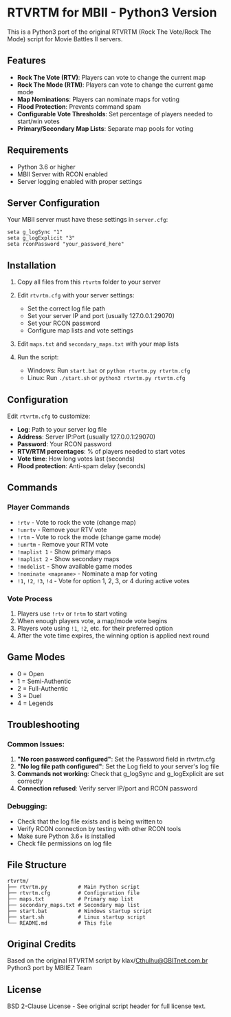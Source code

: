 # RTVRTM for MBII - Python3 Version

This is a Python3 port of the original RTVRTM (Rock The Vote/Rock The Mode) script for Movie Battles II servers.

## Features

- **Rock The Vote (RTV)**: Players can vote to change the current map
- **Rock The Mode (RTM)**: Players can vote to change the current game mode
- **Map Nominations**: Players can nominate maps for voting
- **Flood Protection**: Prevents command spam
- **Configurable Vote Thresholds**: Set percentage of players needed to start/win votes
- **Primary/Secondary Map Lists**: Separate map pools for voting

## Requirements

- Python 3.6 or higher
- MBII Server with RCON enabled
- Server logging enabled with proper settings

## Server Configuration

Your MBII server must have these settings in `server.cfg`:

```
seta g_logSync "1"
seta g_logExplicit "3" 
seta rconPassword "your_password_here"
```

## Installation

1. Copy all files from this `rtvrtm` folder to your server
2. Edit `rtvrtm.cfg` with your server settings:
   - Set the correct log file path
   - Set your server IP and port (usually 127.0.0.1:29070)
   - Set your RCON password
   - Configure map lists and vote settings

3. Edit `maps.txt` and `secondary_maps.txt` with your map lists
4. Run the script:
   - Windows: Run `start.bat` or `python rtvrtm.py rtvrtm.cfg`
   - Linux: Run `./start.sh` or `python3 rtvrtm.py rtvrtm.cfg`

## Configuration

Edit `rtvrtm.cfg` to customize:

- **Log**: Path to your server log file
- **Address**: Server IP:Port (usually 127.0.0.1:29070)
- **Password**: Your RCON password
- **RTV/RTM percentages**: % of players needed to start votes
- **Vote time**: How long votes last (seconds)
- **Flood protection**: Anti-spam delay (seconds)

## Commands

### Player Commands
- `!rtv` - Vote to rock the vote (change map)
- `!unrtv` - Remove your RTV vote
- `!rtm` - Vote to rock the mode (change game mode)
- `!unrtm` - Remove your RTM vote
- `!maplist 1` - Show primary maps
- `!maplist 2` - Show secondary maps  
- `!modelist` - Show available game modes
- `!nominate <mapname>` - Nominate a map for voting
- `!1`, `!2`, `!3`, `!4` - Vote for option 1, 2, 3, or 4 during active votes

### Vote Process
1. Players use `!rtv` or `!rtm` to start voting
2. When enough players vote, a map/mode vote begins
3. Players vote using `!1`, `!2`, etc. for their preferred option
4. After the vote time expires, the winning option is applied next round

## Game Modes
- 0 = Open
- 1 = Semi-Authentic  
- 2 = Full-Authentic
- 3 = Duel
- 4 = Legends

## Troubleshooting

### Common Issues:
1. **"No rcon password configured"**: Set the Password field in rtvrtm.cfg
2. **"No log file path configured"**: Set the Log field to your server's log file
3. **Commands not working**: Check that g_logSync and g_logExplicit are set correctly
4. **Connection refused**: Verify server IP/port and RCON password

### Debugging:
- Check that the log file exists and is being written to
- Verify RCON connection by testing with other RCON tools
- Make sure Python 3.6+ is installed
- Check file permissions on log file

## File Structure
```
rtvrtm/
├── rtvrtm.py          # Main Python script
├── rtvrtm.cfg         # Configuration file
├── maps.txt           # Primary map list
├── secondary_maps.txt # Secondary map list
├── start.bat          # Windows startup script
├── start.sh           # Linux startup script
└── README.md          # This file
```

## Original Credits

Based on the original RTVRTM script by klax/Cthulhu@GBITnet.com.br
Python3 port by MBIIEZ Team

## License

BSD 2-Clause License - See original script header for full license text.
